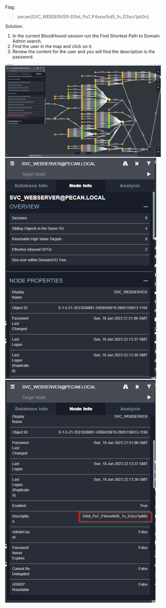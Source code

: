 Flag:
> pecan{SVC_WEBSERVER-D0nt_Pu7_P4ssw0rd5_1n_D3scr1pti0n}

Solution:

1. In the current BloodHound session run the Find Shortest Path to Domain Admin search.
2. Find the user in the map and click on it.
2. Review the content for the user and you will find the description is the password.

![](images/Find-Shortest-Path-to-Domain-Admin.png)
![](images/User-Info.png)
![](images/Discription.png)
